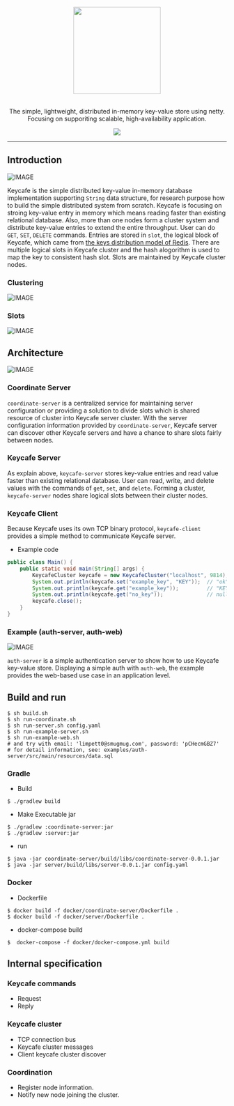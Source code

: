 <div align="center">
  <br/>
  <img src="./docs/images/logo.png" width="200" />
  <br/>
  <br/>
  <p>
    The simple, lightweight, distributed in-memory key-value store using netty. <br/>
    Focusing on supporiting scalable, high-availability application.  
  </p>
  <p>
    <a href="https://github.com/actumn/keycafe/blob/master/LICENSE">
      <img src="https://img.shields.io/badge/license-MIT-blue.svg"/>
    </a>
  </p>
</div>

---
## Introduction
![IMAGE](./docs/images/intro-key-value.png)

Keycafe is the simple distributed key-value in-memory database implementation supporting `String` data structure, for research purpose how to build the simple distributed system from scratch. Keycafe is focusing on stroing key-value entry in memory which means reading faster than existing relational database. Also, more than one nodes form a cluster system and distribute key-value entries to extend the entire throughput. User can do `GET`, `SET`, `DELETE` commands. Entries are stored in `slot`, the logical block of Keycafe, which came from [the keys distribution model of Redis](https://redis.io/topics/cluster-spec#keys-distribution-model). There are multiple logical slots in Keycafe cluster and the hash alogorithm is used to map the key to consistent hash slot. Slots are maintained by Keycafe cluster nodes.


### Clustering
![IMAGE](./docs/images/clustering.png)

### Slots
![IMAGE](./docs/images/clustering-slot.png)

## Architecture
![IMAGE](./docs/images/architecture.png)

### Coordinate Server
`coordinate-server` is a centralized service for maintaining server configuration or providing a solution to divide slots which is shared resource of cluster into Keycafe server cluster. With the server configuration information provided by `coordinate-server`, Keycafe server can discover other Keycafe servers and have a chance to share slots fairly between nodes. 


### Keycafe Server
As explain above, `keycafe-server` stores key-value entries and read value faster than existing relational database. User can read, write, and delete values with the commands of `get`, `set`, and `delete`. Forming a cluster, `keycafe-server` nodes share logical slots between their cluster nodes.
 
### Keycafe Client
Because Keycafe uses its own TCP binary protocol, `keycafe-client` provides a simple method to communicate Keycafe server. 
- Example code 
```java
public class Main() {
    public static void main(String[] args) {
        KeycafeCluster keycafe = new KeycafeCluster("localhost", 9814);
        System.out.println(keycafe.set("example_key", "KEY"));  // "ok"
        System.out.println(keycafe.get("example_key"));         // "KEY"
        System.out.println(keycafe.get("no_key"));              // null
        keycafe.close();
    }
}
```

### Example (auth-server, auth-web)
![IMAGE](./docs/images/example-auth-web.png)

`auth-server` is a simple authentication server to show how to use Keycafe key-value store. Displaying a simple auth with `auth-web`, the example provides the web-based use case in an application level. 

## Build and run
```shell script
$ sh build.sh
$ sh run-coordinate.sh
$ sh run-server.sh config.yaml
$ sh run-example-server.sh
$ sh run-example-web.sh
# and try with email: 'limpett0@smugmug.com', password: 'pCHecmGBZ7'
# for detail information, see: examples/auth-server/src/main/resources/data.sql
```
### Gradle
- Build
```shell script
$ ./gradlew build
```
- Make Executable jar
```shell script
$ ./gradlew :coordinate-server:jar
$ ./gradlew :server:jar
```
- run
```shell script
$ java -jar coordinate-server/build/libs/coordinate-server-0.0.1.jar
$ java -jar server/build/libs/server-0.0.1.jar config.yaml
```
### Docker
- Dockerfile
```shell script
$ docker build -f docker/coordinate-server/Dockerfile .
$ docker build -f docker/server/Dockerfile .
```
- docker-compose build
```shell script
$  docker-compose -f docker/docker-compose.yml build
```

## Internal specification
### Keycafe commands
- Request
- Reply

### Keycafe cluster
- TCP connection bus
- Keycafe cluster messages
- Client keycafe cluster discover

### Coordination
- Register node information.
- Notify new node joining the cluster.



